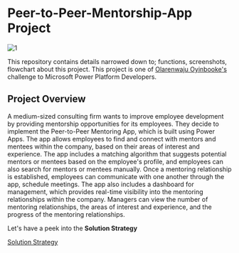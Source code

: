 # Peer-to-Peer-Mentorship-App Project
![1](https://user-images.githubusercontent.com/96332895/228571940-50bdda67-e1f1-422e-ba7b-427aa34dee85.jpg)

This repository contains details narrowed down to; functions, screenshots, flowchart about this project.
This project is one of [Olarenwaju Oyinbooke's](https://github.com/theoyinbooke)  challenge to Microsoft Power Platform Developers.

## Project Overview


A medium-sized consulting firm wants to improve employee development by providing mentorship opportunities for its employees. They decide to implement the Peer-to-Peer Mentoring App, which is built using Power Apps.
The app allows employees to find and connect with mentors and mentees within the company, based on their areas of interest and experience. The app includes a matching algorithm that suggests potential mentors or mentees based on the employee's profile, and employees can also search for mentors or mentees manually.
Once a mentoring relationship is established, employees can communicate with one another through the app, schedule meetings.
The app also includes a dashboard for management, which provides real-time visibility into the mentoring relationships within the company. Managers can view the number of mentoring relationships, the areas of interest and experience, and the progress of the mentoring relationships.


Let's have a peek into the **Solution Strategy**

[Solution Strategy](https://github.com/Khingcly/Peer-to-Peer-Mentorship-App/blob/main/SolutionStrategy.md)



